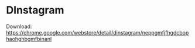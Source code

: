 DInstagram
==========
Download: https://chrome.google.com/webstore/detail/dinstagram/neppgmfjfhgdcbophaohghbgmfbinanl
